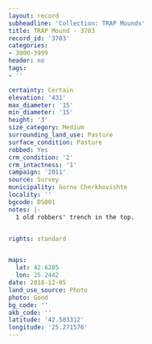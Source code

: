 ```yaml
---
layout: record
subheadline: 'Collection: TRAP Mounds'
title: TRAP Mound - 3703
record_id: '3703'
categories:
- 3000-3999
header: no
tags:
- ''

certainty: Certain
elevation: '431'
max_diameter: '15'
min_diameter: '15'
height: '3'
size_category: Medium
surrounding_land_use: Pasture
surface_condition: Pasture
robbed: Yes
crm_condition: '2'
crm_intactness: '1'
campaign: '2011'
source: Survey
municipality: Gorno Cherkhovishte
locality: ''
bgcode: DS001
notes: |-
  1 old robbers' trench in the top.


rights: standard


maps:
  lat: 42.6285
  lon: 25.2442
date: 2018-12-05
land_use_source: Photo
photo: Good
bg_code: ''
akb_code: ''
latitude: '42.583312'
longitude: '25.271576'
---
```

